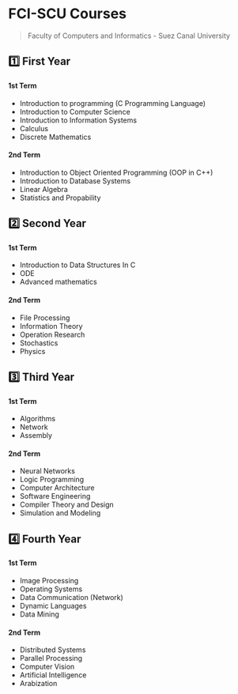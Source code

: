 # FCI-SCU Courses
>Faculty of Computers and Informatics - Suez Canal University

## :one: First Year
#### 1st Term

- Introduction to programming (C Programming Language)
- Introduction to Computer Science
- Introduction to Information Systems
- Calculus 
- Discrete Mathematics

#### 2nd Term

- Introduction to Object Oriented Programming (OOP in C++) 
- Introduction to Database Systems 
- Linear Algebra
- Statistics and Propability

## :two: Second Year
#### 1st Term

- Introduction to Data Structures In C 
- ODE
- Advanced mathematics 

#### 2nd Term

- File Processing 
- Information Theory 
- Operation Research
- Stochastics
- Physics

## :three: Third Year
#### 1st Term

- Algorithms
- Network
- Assembly

#### 2nd Term

- Neural Networks
- Logic Programming
- Computer Architecture 
- Software Engineering
- Compiler Theory and Design 
- Simulation and Modeling

## :four: Fourth Year
#### 1st Term

- Image Processing
- Operating Systems
- Data Communication (Network)
- Dynamic Languages
- Data Mining

#### 2nd Term

- Distributed Systems
- Parallel Processing
- Computer Vision
- Artificial Intelligence
- Arabization
